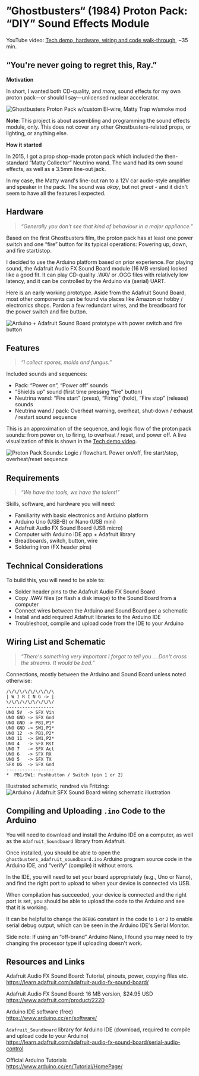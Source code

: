 ”Ghostbusters“ (1984) Proton Pack: “DIY” Sound Effects Module
=============================================================

YouTube video: [Tech demo, hardware, wiring and code walk-through](https://youtu.be/2IxWJWbTv5s), ~35 min.

## “You're never going to regret this, Ray.”
**Motivation**

In short, I wanted both CD-quality, and _more_, sound effects for my own proton pack—or should I say—unlicensed nuclear accelerator.

![Ghostbusters Proton Pack w/custom El-wire, Matty Trap w/smoke mod](images/ghostbusters_proton_pack_and_matty_trap.jpg)

**Note**: This project is about assembling and programming the sound effects module, only. This does not cover any other Ghostbusters-related props, or lighting, or anything else.

**How it started**

In 2015, I got a prop shop-made proton pack which included the then-standard “Matty Collector” Neutrino wand. The wand had its own sound effects, as well as a 3.5mm line-out jack.

In my case, the Matty wand's line-out ran to a 12V car audio-style amplifier and speaker in the pack. The sound was _okay_, but not _great_ - and it didn't seem to have all the features I expected.

## Hardware
> _“Generally you don't see that kind of behaviour in a major appliance.”_

Based on the first Ghostbusters film, the proton pack has at least one power switch and one “fire” button for its typical operations: Powering up, down, and fire start/stop.

I decided to use the Arduino platform based on prior experience. For playing sound, the Adafruit Audio FX Sound Board module (16 MB version) looked like a good fit. It can play CD-quality .WAV or .OGG files with relatively low latency, and it can be controlled by the Arduino via (serial) UART.

Here is an early working prototype. Aside from the Adafruit Sound Board, most other components can be found via places like Amazon or hobby / electronics shops. Pardon a few redundant wires, and the breadboard for the power switch and fire button.

![Arduino + Adafruit Sound Board prototype with power switch and fire button](images/arduino_adafruit_sound_board.jpg)

## Features
> _“I collect spores, molds and fungus.”_

Included sounds and sequences:
* Pack: “Power on”, “Power off” sounds
* “Shields up” sound (first time pressing “fire” button)
* Neutrina wand: “Fire start” (press), “Firing” (hold), “Fire stop” (release) sounds
* Neutrina wand / pack: Overheat warning, overheat, shut-down / exhaust / restart sound sequence

This is an approximation of the sequence, and logic flow of the proton pack sounds: from power on, to firing, to overheat / reset, and power off. A live visualization of this is shown in the [Tech demo video](https://www.youtube.com/watch?v=2IxWJWbTv5s&t=170s).

![Proton Pack Sounds: Logic / flowchart. Power on/off, fire start/stop, overheat/reset sequence](images/proton_pack_logic_flowchart.jpg)

## Requirements
> _“We have the tools, we have the talent!”_

Skills, software, and hardware you will need:
* Familiarity with basic electronics and Arduino platform
* Arduino Uno (USB-B) or Nano (USB mini)
* Adafruit Audio FX Sound Board (USB micro)
* Computer with Arduino IDE app + Adafruit library
* Breadboards, switch, button, wire
* Soldering iron (FX header pins)

## Technical Considerations
To build this, you will need to be able to:
* Solder header pins to the Adafruit Audio FX Sound Board
* Copy .WAV files (or flash a disk image) to the Sound Board from a computer
* Connect wires between the Arduino and Sound Board per a schematic
* Install and add required Adafruit libraries to the Arduino IDE
* Troubleshoot, compile and upload code from the IDE to your Arduino

## Wiring List and Schematic
> _“There's something very important I forgot to tell you ... Don't cross the streams. It would be bad.”_

Connections, mostly between the Arduino and Sound Board unless noted otherwise:
```
/\/\/\/\/\/\/\/\/\
| W I R I N G -> |
\/\/\/\/\/\/\/\/\/
------------------
UNO 5V  -> SFX Vin
UNO GND -> SFX Gnd
UNO GND -> PB1,P1*
UNO GND -> SW1,P1*
UNO 12  -> PB1,P2*
UNO 11  -> SW1,P2*
UNO 4   -> SFX Rst
UNO 7   -> SFX Act
UNO 6   -> SFX RX
UNO 5   -> SFX TX
SFX UG  -> SFX Gnd
------------------
*  PB1/SW1: Pushbutton / Switch (pin 1 or 2)
```
Illustrated schematic, rendred via Fritzing:
![Arduino / Adafruit SFX Sound Board wiring schematic illustration](images/arduino_sound_board_wiring_schematic.png)

## Compiling and Uploading `.ino` Code to the Arduino
You will need to download and install the Arduino IDE on a computer, as well as the `Adafruit_Soundboard` library from Adafruit.

Once installed, you should be able to open the `ghostbusters_adafruit_soundboard.ino` Arduino program source code in the Arduino IDE, and “verify” (compile) it without errors.

In the IDE, you will need to set your board appropriately (e.g., Uno or Nano), and find the right port to upload to when your device is connected via USB.

When compilation has succeeded, your device is connected and the right port is set, you should be able to upload the code to the Arduino and see that it is working.

It can be helpful to change the `DEBUG` constant in the code to `1` or `2` to enable serial debug output, which can be seen in the Arduino IDE's Serial Monitor.

Side note: If using an “off-brand” Arduino Nano, I found you may need to try changing the processor type if uploading doesn't work.

## Resources and Links
Adafruit Audio FX Sound Board: Tutorial, pinouts, power, copying files etc.    
https://learn.adafruit.com/adafruit-audio-fx-sound-board/

Adafruit Audio FX Sound Board: 16 MB version, $24.95 USD  
https://www.adafruit.com/product/2220

Arduino IDE software (free)  
https://www.arduino.cc/en/software/

`Adafruit_Soundboard` library for Arduino IDE (download, required to compile and upload code to your Arduino)  
https://learn.adafruit.com/adafruit-audio-fx-sound-board/serial-audio-control

Official Arduino Tutorials  
https://www.arduino.cc/en/Tutorial/HomePage/
